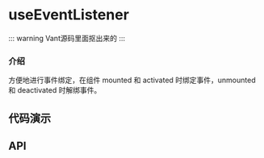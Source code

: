 # useEventListener
::: warning
Vant源码里面抠出来的
:::

### 介绍
方便地进行事件绑定，在组件 mounted 和 activated 时绑定事件，unmounted 和 deactivated 时解绑事件。

## 代码演示
<CodeExample>
  <template #default>   

  ### 基础用法

  @[code{1-5} vue:no-line-numbers](../../\.vuepress/components/use-event-listener.vue)

  @[code{7-27} vue:no-line-numbers](../../\.vuepress/components/use-event-listener.vue)

  </template>
</CodeExample>

## API

<CodeExample>
  <template #default>   

  ### 参数

  | 参数   | 说明           | 类型                                         | 默认值 |
  | ------ | -------------- | -------------------------------------------- | ------ |
  | target | 绑定事件的元素 | `HTMLElement \| Ref<HTMLElement \| undefined>`  | - |

  </template>
</CodeExample>


<CodeExample>
  <template #default>   

  ### 返回值

  | 参数   | 说明           | 类型                                         | 默认值 |
  | ------ | -------------- | -------------------------------------------- | -- |
  | type | 监听的事件类型	 | `string`  | - |
  | listener | 事件回调函数 | `EventListener`  | - |
  | options | 可选的配置项 | `Options`  | - |

  </template>
</CodeExample>

<CodeExample>
  <template #default>   

  ### Options格式

  | 参数   | 说明           | 类型                                         | 默认值 |
  | ------ | -------------- | -------------------------------------------- | --- |
  | target | 绑定事件的元素 | `	EventTarget \| Ref<EventTarget>`  | `window` |
  | capture | 是否在事件捕获阶段触发 | `boolean`  | `false` |
  | passive | 设置为 true 时，表示 listener 永远不会调用 preventDefault | `boolean`  | `false` |

  </template>
</CodeExample>
